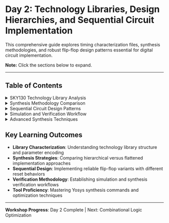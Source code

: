 # Day 2: Technology Libraries, Design Hierarchies, and Sequential Circuit Implementation

This comprehensive guide explores timing characterization files, synthesis methodologies, and robust flip-flop design patterns essential for digital circuit implementation.

**Note:** Click the sections below to expand.

---

## Table of Contents

<details>
<summary>SKY130 Technology Library Analysis</summary>

### Library Naming Convention Breakdown

The `sky130_fd_sc_hd__tt_025C_1v80.lib` filename encodes critical process parameters:

| Component | Meaning | Impact |
|-----------|---------|---------|
| `tt` | Typical-Typical corner | Nominal performance characteristics |
| `025C` | 25°C operating temperature | Temperature-dependent timing |
| `1v80` | 1.8V supply voltage | Voltage-dependent delays |

### Library File Structure Exploration

```bash
# Navigate to library directory
cd /path/to/sky130_libs

# Open library file for inspection
gedit sky130_fd_sc_hd__tt_025C_1v80.lib

# Search for specific cell definitions
grep -n "cell.*and" sky130_fd_sc_hd__tt_025C_1v80.lib
```

<img width="1919" height="995" alt="image" src="https://github.com/user-attachments/assets/7712f71f-1bee-4426-bc8d-71de388a90db" />
<img width="1919" height="1020" alt="image" src="https://github.com/user-attachments/assets/b48ef9e7-5c2e-43c5-976c-67aab1fd69ef" />



The library contains cell definitions with timing arcs, power models, and physical constraints essential for accurate synthesis.
</details>

<details>
<summary>Synthesis Methodology Comparison</summary>

### Hierarchical Synthesis Implementation

Hierarchical synthesis preserves module boundaries, enabling modular optimization and easier debugging.

```tcl
# Yosys hierarchical synthesis flow
yosys

# Read technology library
read_liberty -lib ../lib/sky130_fd_sc_hd__tt_025C_1v80.lib

# Import hierarchical design
read_verilog multiple_modules.v

# Maintain hierarchy during synthesis
synth -top multiple_modules

# Technology mapping with hierarchy preservation
abc -liberty ../lib/sky130_fd_sc_hd__tt_025C_1v80.lib

# Generate hierarchical netlist
write_verilog -noattr multiple_modules_hier.v
show \multiple_modules
```

### Generation of Hierarchical Netlist
<img width="1919" height="1020" alt="image" src="https://github.com/user-attachments/assets/307a169b-2e4a-4a96-82ca-806d2a651471" />
<img width="1919" height="1022" alt="image" src="https://github.com/user-attachments/assets/4fbf0fe7-80a1-4fad-8644-74f79570f3cb" />


**Benefits:**
- Faster compilation for large designs
- Module-level constraint application
- Simplified incremental design changes
- Enhanced debugging capabilities

### Flattened Synthesis Approach

Flattened synthesis eliminates hierarchy boundaries, enabling global optimization across module interfaces.

```tcl
# Continue from hierarchical flow
flatten

# Re-optimize flattened design
abc -liberty ../lib/sky130_fd_sc_hd__tt_025C_1v80.lib

# Export flattened netlist
write_verilog -noattr multiple_modules_flat.v
show
```

### Generation of Flatten Netlist
<img width="1853" height="696" alt="Screenshot 2025-09-26 051646" src="https://github.com/user-attachments/assets/2f4cd483-03a8-48f3-acf4-356a3b21f3f3" />
<img width="1919" height="750" alt="image" src="https://github.com/user-attachments/assets/6c9eb40e-f32b-4153-8fd6-f8870b27d62c" />

**Advantages:**
- Cross-hierarchy optimization opportunities
- Reduced gate count through logic sharing
- Simplified static timing analysis
- Enhanced area optimization

### Synthesis Results Comparison

| Metric | Hierarchical | Flattened | Impact |
|--------|-------------|-----------|---------|
| Compilation Time | Faster | Slower | Development efficiency |
| Gate Count | Higher | Lower | Area optimization |
| Debug Complexity | Lower | Higher | Verification effort |
| Optimization Scope | Local | Global | Performance potential |

</details>

<details>
<summary>Sequential Circuit Design Patterns</summary>

### Asynchronous Reset Flip-Flop
```verilog
module dff_asyncres (
    input clk,
    input async_reset,
    input d,
    output reg q
);
    always @(posedge clk or posedge async_reset) begin
        if (async_reset)
            q <= 1'b0;
        else
            q <= d;
    end
endmodule
```

## Snapshot
<img width="978" height="437" alt="image" src="https://github.com/user-attachments/assets/1bbc1959-ae22-4dcf-a87a-60865a231ba3" />


**Characteristics:**
- Immediate reset response independent of clock
- Priority given to reset over data input
- Used in critical control path applications

### Asynchronous Set Flip-Flop
```verilog
module dff_async_set (
    input clk,
    input async_set,
    input d,
    output reg q
);
    always @(posedge clk or posedge async_set) begin
        if (async_set)
            q <= 1'b1;
        else
            q <= d;
    end
endmodule
```

## Snapshot
<img width="967" height="444" alt="image" src="https://github.com/user-attachments/assets/28dddb1e-5689-4f0b-94dc-4b17615f7987" />

**Applications:**
- Power-on state initialization
- Emergency system activation
- Default state establishment

### Synchronous Reset Implementation
```verilog
module dff_syncres (
    input clk,
    input sync_reset,
    input d,
    output reg q
);
    always @(posedge clk) begin
        if (sync_reset)
            q <= 1'b0;
        else
            q <= d;
    end
endmodule
```
## Snapshot 
<img width="970" height="440" alt="Screenshot 2025-09-26 053347" src="https://github.com/user-attachments/assets/d3d077d9-4b34-4ab7-8bf1-272a9b059466" />



**Benefits:**
- Clock-synchronized reset timing
- Reduced metastability risk
- Simplified timing constraint specification

</details>

<details>
<summary>Simulation and Verification Workflow</summary>

### Testbench-Driven Simulation

```bash
# Compile design with testbench
iverilog dff_asyncres.v tb_dff_asyncres.v -o dff_sim

# Execute simulation
./dff_sim

# Launch waveform analyzer
gtkwave tb_dff_asyncres.vcd &
```

## Snapshot
<img width="1919" height="1023" alt="image" src="https://github.com/user-attachments/assets/eab07ff0-b331-4bf2-a29d-9074f5c7fe85" />

### Synthesis Verification Flow

```tcl
# Start synthesis environment
yosys

# Load standard cell library
read_liberty -lib ../lib/sky130_fd_sc_hd__tt_025C_1v80.lib

# Import RTL design
read_verilog dff_asyncres.v

# Perform synthesis
synth -top dff_asyncres

# Map sequential elements
dfflibmap -liberty ../lib/sky130_fd_sc_hd__tt_025C_1v80.lib

# Complete technology mapping
abc -liberty ../lib/sky130_fd_sc_hd__tt_025C_1v80.lib

# Visualize implementation
show

# Export gate-level netlist
write_verilog dff_asyncres_synth.v
```

## Snapshot
<img width="1919" height="1015" alt="image" src="https://github.com/user-attachments/assets/fd517304-7884-434a-9a50-5ae360a9ddea" />
<img width="1919" height="746" alt="image" src="https://github.com/user-attachments/assets/3b0fc3dc-9a4b-474a-884c-2998957c835d" />

### Waveform Analysis Results

The simulation demonstrates proper flip-flop behavior with asynchronous reset functionality, showing immediate output response to reset assertions independent of clock transitions.

</details>

<details>
<summary>Advanced Synthesis Techniques</summary>

### Multi-Module Design Example

```verilog
module sub_module1 (input a, input b, output y);
    assign y = a & b;
endmodule

module sub_module2 (input a, input b, output y);
    assign y = a | b;
endmodule

module multiple_modules (
    input a,
    input b,
    input c,
    output y
);
    wire net1;
    
    sub_module1 u1 (.a(a), .b(b), .y(net1));
    sub_module2 u2 (.a(net1), .b(c), .y(y));
endmodule
```

## Snapshot
<img width="1293" height="519" alt="image" src="https://github.com/user-attachments/assets/9e542ad5-044c-4685-b233-3dfdfb8f216f" />

### Synthesis Statistics Analysis

```tcl
# Generate synthesis statistics
stat

# Report cell usage
stat -liberty ../lib/sky130_fd_sc_hd__tt_025C_1v80.lib

# Analyze optimization results
check
```

## Snapshots
<img width="1919" height="1024" alt="image" src="https://github.com/user-attachments/assets/58600a2e-b68a-45ce-8a8b-6883f2d925fb" />
<img width="1919" height="968" alt="image" src="https://github.com/user-attachments/assets/fff48829-59d7-49cd-8a7b-b9070ef500f8" />


The synthesis reports provide insights into resource utilization, critical path delays, and optimization effectiveness.

</details>

## Key Learning Outcomes

- **Library Characterization**: Understanding technology library structure and parameter encoding
- **Synthesis Strategies**: Comparing hierarchical versus flattened implementation approaches  
- **Sequential Design**: Implementing reliable flip-flop variants with different reset behaviors
- **Verification Methodology**: Establishing simulation and synthesis verification workflows
- **Tool Proficiency**: Mastering Yosys synthesis commands and optimization techniques

---

**Workshop Progress**: Day 2 Complete | Next: Combinational Logic Optimization
